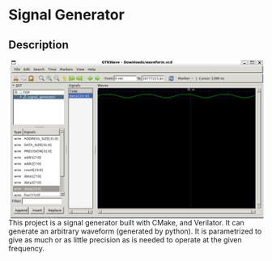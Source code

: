 # Signal Generator

## Description
<img align="right" alt="PNG" src="https://github.com/nickrallison/SignalGenerator/blob/master/assets/wavefile.png?raw=true" width="500"/>

This project is a signal generator built with CMake, and Verilator. It can generate an arbitrary waveform (generated by python). It is parametrized to give as much or as little precision as is needed to operate at the given frequency.
